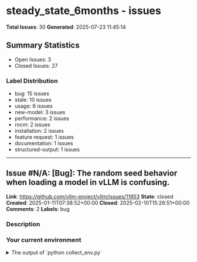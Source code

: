 # steady_state_6months - issues

**Total Issues**: 30
**Generated**: 2025-07-23 11:45:14

## Summary Statistics

- Open Issues: 3
- Closed Issues: 27

### Label Distribution

- bug: 15 issues
- stale: 10 issues
- usage: 6 issues
- new-model: 3 issues
- performance: 2 issues
- rocm: 2 issues
- installation: 2 issues
- feature request: 1 issues
- documentation: 1 issues
- structured-output: 1 issues

---

## Issue #N/A: [Bug]: The random seed behavior when loading a model in vLLM is confusing.

**Link**: https://github.com/vllm-project/vllm/issues/11953
**State**: closed
**Created**: 2025-01-11T07:38:52+00:00
**Closed**: 2025-02-10T15:26:51+00:00
**Comments**: 2
**Labels**: bug

### Description

### Your current environment

<details>
<summary>The output of `python collect_env.py`</summary>

```text
PyTorch version: 2.5.1+cu124
Is debug build: False
CUDA used to build PyTorch: 12.4
ROCM used to build PyTorch: N/A

OS: Ubuntu 22.04.5 LTS (x86_64)
GCC version: (Ubuntu 11.4.0-1ubuntu1~22.04) 11.4.0
Clang version: Could not collect
CMake version: Could not collect
Libc version: glibc-2.35

Python version: 3.11.10 (main, Sep  7 2024, 18:35:41) [GCC 11.4.0] (64-bit runtime)
Python platform: Linux-6.8.0-50-generic-x86_64-with-glibc2.35
Is CUDA available: True
CUDA runtime version: 12.4.131
CUDA_MODULE_LOADING set to: LAZY
GPU models and configuration: GPU 0: NVIDIA GeForce RTX 4070 Ti
Nvidia driver version: 550.142
cuDNN version: Could not collect
HIP runtime version: N/A
MIOpen runtime version: N/A
Is XNNPACK available: True

CPU:
Architecture:                         x86_64
CPU op-mode(s):                       32-bit, 64-bit
Address sizes:            

[... truncated for brevity ...]

---

## Issue #N/A: [Usage]: File Access Error When Using RunAI Model Streamer with S3 in VLLM

**Link**: https://github.com/vllm-project/vllm/issues/12311
**State**: closed
**Created**: 2025-01-22T09:21:16+00:00
**Closed**: 2025-01-24T03:06:08+00:00
**Comments**: 7
**Labels**: usage

### Description

### Your current environment

```text
I am encountering a persistent issue when attempting to serve a model from an S3 bucket using the vllm serve command with the --load-format runai_streamer option. Despite having proper access to the S3 bucket and all required files being present, the process fails with a "File access error." Below are the details of the issue:

Command Used:
vllm serve s3://hip-general/benchmark-model-loading/ --load-format runai_streamer

Error Message:
Exception: Could not send runai_request to libstreamer due to: b'File access error'

Environment Details:
VLLM version: 0.6.6
Python version: 3.12
RunAI Model Streamer version: 0.11.2
S3 Region: us-west-2


Files in S3 Bucket:
config.json
generation_config.json
model-00001-of-00004.safetensors
model-00002-of-00004.safetensors
model-00003-of-00004.safetensors
model-00004-of-00004.safetensors
model.safetensors.index.json
special_tokens_map.json
tokenizer.json
tokenizer_config.json
```


### my deployment file is 
api

[... truncated for brevity ...]

---

## Issue #N/A: [New Model]: Request for supporting microsoft/phi-4  Model

**Link**: https://github.com/vllm-project/vllm/issues/12358
**State**: closed
**Created**: 2025-01-23T14:22:04+00:00
**Closed**: 2025-01-24T03:13:11+00:00
**Comments**: 2
**Labels**: new-model

### Description

### The model to consider.

https://huggingface.co/microsoft/phi-4

### The closest model vllm already supports.

https://github.com/vllm-project/vllm/blob/main/vllm/model_executor/models/phi3.py

### What's your difficulty of supporting the model you want?

Do not much understand the steps to add the model

### Before submitting a new issue...

- [x] Make sure you already searched for relevant issues, and asked the chatbot living at the bottom right corner of the [documentation page](https://docs.vllm.ai/en/latest/), which can answer lots of frequently asked questions.

---

## Issue #N/A: [Question]: vllm是否乐意支持基于其他人工智能框架的模型，如Mindspore，PaddlePaddle

**Link**: https://github.com/vllm-project/vllm/issues/11505
**State**: closed
**Created**: 2024-12-26T08:05:06+00:00
**Closed**: 2024-12-26T08:05:18+00:00
**Comments**: 0
**Labels**: feature request

### Description

### 🚀 The feature, motivation and pitch

你好！目前vllm支持的模型大多是pytorch实现的模型，想问一下vllm是否愿意支持基于其他人工智能框架的模型呢？现在paddlepaddle的一些模型也已经集成到了huggingface上

### Alternatives

_No response_

### Additional context

_No response_

### Before submitting a new issue...

- [X] Make sure you already searched for relevant issues, and asked the chatbot living at the bottom right corner of the [documentation page](https://docs.vllm.ai/en/latest/), which can answer lots of frequently asked questions.

---

## Issue #N/A: [Usage]: how to input messages as multi-message (a batch) instead of just one

**Link**: https://github.com/vllm-project/vllm/issues/12234
**State**: closed
**Created**: 2025-01-21T02:58:50+00:00
**Closed**: 2025-01-21T19:13:41+00:00
**Comments**: 2
**Labels**: usage

### Description

### Your current environment

currently i could input a message and call vllm api.
the message could be like:
messages = [
    {"role": "system", "content": "In the following sentence, please give some suggestions to improve word usage. Please give the results with the JSON format of {“original word”: [“suggestion 1”, “suggestion 2”]}. The 'original word' should include all words that can be improved in the sentence, directly extracted from the sentence itself, and the suggestions should be ranked in order of the degree of improvement, from the most effective to the least."},
    {"role": "user", "content": "In conclusion, the professor pointed out the inconsistencies between the reading and the listening passages and explained why the arguments in the speech are more reliable."},
]

but if i want to input a batch size > 1 messages, like:
messages = [[
    {"role": "system", "content": "In the following sentence, please give some suggestions to improve word usage. Please give the resul

[... truncated for brevity ...]

---

## Issue #N/A: [Performance]: Huge prompts impact other parallel generations

**Link**: https://github.com/vllm-project/vllm/issues/11893
**State**: closed
**Created**: 2025-01-09T11:42:20+00:00
**Closed**: 2025-05-11T02:12:49+00:00
**Comments**: 4
**Labels**: performance, stale

### Description

### Proposal to improve performance

_No response_

### Report of performance regression

_No response_

### Misc discussion on performance

Hello, 
  I am running VLLM OpenAI compatible server in the environment below and it works really well in general. However, I have an issue when a huge prompt comes, the other already running generations from the same VLLM server get extremely slowed down until the generation starts for the huge prompt. 

Can I do anything about this behavior? 

### Your current environment (if you think it is necessary)

PyTorch version: 2.5.1+cu124
Is debug build: False
CUDA used to build PyTorch: 12.4
ROCM used to build PyTorch: N/A

OS: Ubuntu 22.04.3 LTS (x86_64)
GCC version: (Ubuntu 11.4.0-1ubuntu1~22.04) 11.4.0
Clang version: Could not collect
CMake version: Could not collect
Libc version: glibc-2.35

Python version: 3.10.12 (main, Nov 20 2023, 15:14:05) [GCC 11.4.0] (64-bit runtime)
Python platform: Linux-5.10.230-223.885.amzn2.x86_64-x86_64

[... truncated for brevity ...]

---

## Issue #N/A: [Bug]: AMD GPU docker image build No matching distribution found for torch==2.6.0.dev20241113+rocm6.2

**Link**: https://github.com/vllm-project/vllm/issues/12178
**State**: closed
**Created**: 2025-01-17T23:36:10+00:00
**Closed**: 2025-03-12T05:50:14+00:00
**Comments**: 2
**Labels**: bug, rocm

### Description

### Your current environment

Archlinux 13th Gen Intel(R) Core(TM) i9-13900HX environment to build the docker image

### Model Input Dumps

_No response_

### 🐛 Describe the bug

Trying to build the AMD GPU docker image:
```
git checkout v0.6.6.post1
DOCKER_BUILDKIT=1 docker build -f Dockerfile.rocm -t substratusai/vllm-rocm:v0.6.6.post1 .
```

Results in following error:

```
1.147 Looking in indexes: https://pypi.org/simple, https://download.pytorch.org/whl/nightly/rocm6.2
1.717 ERROR: Could not find a version that satisfies the requirement torch==2.6.0.dev20241113+rocm6.2 (from versions: 1.7.1, 1.8.0, 1.8.1, 1.9.0, 1.9.1, 1.10.0, 1.10.1, 1.10.2, 1.11.0, 1.12.0, 1.12.1, 1.13.0, 1.13.1, 2.0.0, 2.0.1, 2.1.0, 2.1.1, 2.1.2, 2.2.0, 2.2.1, 2.2.2, 2.3.0, 2.3.1, 2.4.0, 2.4.1, 2.5.0, 2.5.1, 2.6.0.dev20241119+rocm6.2, 2.6.0.dev20241120+rocm6.2, 2.6.0.dev20241121+rocm6.2, 2.6.0.dev20241122+rocm6.2)
2.135 ERROR: No matching distribution found for torch==2.6.0.dev20241113+rocm6.2
------
Dockerfil

[... truncated for brevity ...]

---

## Issue #N/A: [Installation][build][docker]: rocm Dockerfile pinned to stale python torch nightly wheel builds

**Link**: https://github.com/vllm-project/vllm/issues/12066
**State**: closed
**Created**: 2025-01-15T05:01:48+00:00
**Closed**: 2025-01-17T04:15:05+00:00
**Comments**: 3
**Labels**: installation, rocm

### Description

### How you are installing vllm

https://github.com/vllm-project/vllm/blob/0794e7446efca1fd7b8ea1cde96777897660cdea/Dockerfile.rocm#L48-L58

Python packages for `torch==2.6.0.dev20241113+rocm6.2` and `torchvision==0.20.0.dev20241113+rocm6.2` are no longer available due to them being outside of the build retention window

Wheel Index:
https://download.pytorch.org/whl/nightly/torch/

### Before submitting a new issue...

- [x] Make sure you already searched for relevant issues, and asked the chatbot living at the bottom right corner of the [documentation page](https://docs.vllm.ai/en/latest/), which can answer lots of frequently asked questions.

---

## Issue #N/A: [New Model]: command-r7b

**Link**: https://github.com/vllm-project/vllm/issues/11650
**State**: closed
**Created**: 2024-12-31T07:28:21+00:00
**Closed**: 2025-01-02T06:46:55+00:00
**Comments**: 2
**Labels**: new-model

### Description

### The model to consider.

https://huggingface.co/CohereForAI/c4ai-command-r7b-12-2024

### The closest model vllm already supports.

I don‘t know，but i had installe the newest transformers and newest vllm,and I had to see the history of Cohere2ForCausalLM,but it still error  after i tried again

### What's your difficulty of supporting the model you want?

ValueError: Model architectures ['CohereForCausalLM'] are not supported for now. Supported architectures: ['AquilaModel', 'AquilaForCausalLM', 'BaiChuanForCausalLM', 'BaichuanForCausalLM', 'BloomForCausalLM', 'ChatGLMModel', 'ChatGLMForConditionalGeneration', 'DeciLMForCausalLM', 'DeepseekForCausalLM', 'FalconForCausalLM', 'GemmaForCausalLM', 'GPT2LMHeadModel', 'GPTBigCodeForCausalLM', 'GPTJForCausalLM', 'GPTNeoXForCausalLM', 'InternLMForCausalLM', 'InternLM2ForCausalLM', 'LlamaForCausalLM', 'LLaMAForCausalLM', 'MistralForCausalLM', 'MixtralForCausalLM', 'QuantMixtralForCausalLM', 'MptForCausalLM', 'MPTForCausalLM', 'OLMoForCausalL

[... truncated for brevity ...]

---

## Issue #N/A: [Usage]: meta/lLlama-3.1-8B-Instruct with vllm class very slow in comparision to other models

**Link**: https://github.com/vllm-project/vllm/issues/12047
**State**: closed
**Created**: 2025-01-14T16:16:45+00:00
**Closed**: 2025-01-16T15:30:08+00:00
**Comments**: 1
**Labels**: usage

### Description

### Your current environment

Running 2 Nvidia A30 GPUs. Environment works perfectly fine for non-llama models.



### How would you like to use vllm

I initialize models based on the following snipped:
```
llm = LLM(model=args.llm_identifier)
sampling_params = llm.get_default_sampling_params()
sampling_params.max_tokens = 1024

# Generate texts from the prompts
outputs = llm.generate(prompts, sampling_params)
```

When using this code with [Qwen2.5-7B-Instruct](https://huggingface.co/Qwen/Qwen2.5-7B-Instruct) it is significantly faster than running [Llama-3.1-8B-Instruct](https://huggingface.co/meta-llama/Llama-3.1-8B-Instruct). Also the output for the Llama Model is much longer and does not really refer to the prompt.

These are my prompt templates:
```
template = """
<|system|>: {system_prompt}
<|user|>: {user_prompt}
<|assistant|>:
"""

system_prompt = """
You are a helpful assistant. Your task is to extract information from the given text into a markdown table.
- You MUST only Out

[... truncated for brevity ...]

---

## Issue #N/A: [Bug]: Error while importing vllm since v0.6.6

**Link**: https://github.com/vllm-project/vllm/issues/11683
**State**: closed
**Created**: 2025-01-02T10:58:59+00:00
**Closed**: 2025-01-06T06:46:43+00:00
**Comments**: 18
**Labels**: bug

### Description

### Your current environment

<details>
<summary>The output of `python collect_env.py`</summary>

```text
>>> import vllm
Warning: Your installation of OpenCV appears to be broken: module 'cv2.dnn' has no attribute 'DictValue'.Please follow the instructions at https://github.com/opencv/opencv-python/issues/884 to correct your environment. The import of cv2 has been skipped.
WARNING 01-02 10:53:16 cuda.py:32] You are using a deprecated `pynvml` package. Please install `nvidia-ml-py` instead, and make sure to uninstall `pynvml`. When both of them are installed, `pynvml` will take precedence and cause errors. See https://pypi.org/project/pynvml for more information.
Traceback (most recent call last):
  File "<stdin>", line 1, in <module>
  File "/usr/local/lib/python3.10/dist-packages/vllm/__init__.py", line 3, in <module>
    from vllm.engine.arg_utils import AsyncEngineArgs, EngineArgs
  File "/usr/local/lib/python3.10/dist-packages/vllm/engine/arg_utils.py", line 11, in <m

[... truncated for brevity ...]

---

## Issue #N/A: [Usage]: How can I check which operators are used by vLLM-Llama-2-7b-hf?

**Link**: https://github.com/vllm-project/vllm/issues/12293
**State**: closed
**Created**: 2025-01-22T02:00:53+00:00
**Closed**: 2025-02-03T02:03:01+00:00
**Comments**: 9
**Labels**: usage

### Description

### Your current environment

Collecting environment information...
PyTorch version: 2.5.1+cu124
Is debug build: False
CUDA used to build PyTorch: 12.4
ROCM used to build PyTorch: N/A

OS: Ubuntu 22.04.4 LTS (x86_64)
GCC version: (Ubuntu 11.4.0-1ubuntu1~22.04) 11.4.0
Clang version: Could not collect
CMake version: version 3.26.0
Libc version: glibc-2.35

Python version: 3.10.16 (main, Dec 11 2024, 16:24:50) [GCC 11.2.0] (64-bit runtime)
Python platform: Linux-5.15.0-125-generic-x86_64-with-glibc2.35
Is CUDA available: True
CUDA runtime version: Could not collect
CUDA_MODULE_LOADING set to: LAZY
GPU models and configuration: GPU 0: NVIDIA GeForce RTX 3090
Nvidia driver version: 550.120
cuDNN version: Could not collect
HIP runtime version: N/A
MIOpen runtime version: N/A
Is XNNPACK available: True

CPU:
Architecture:                         x86_64
CPU op-mode(s):                       32-bit, 64-bit
Address sizes:                        46 bits physical, 48 bits virtual
Byte Order:      

[... truncated for brevity ...]

---

## Issue #N/A: [Bug]: Cutlass 2:4 Sparsity + FP8/Int8 Quant RuntimeError: Error Internal

**Link**: https://github.com/vllm-project/vllm/issues/11763
**State**: closed
**Created**: 2025-01-06T08:02:19+00:00
**Closed**: 2025-04-10T02:11:10+00:00
**Comments**: 9
**Labels**: bug, stale

### Description

### Your current environment
```
PyTorch version: 2.5.1+cu124
Is debug build: False
CUDA used to build PyTorch: 12.4
ROCM used to build PyTorch: N/A

OS: Alibaba Group Enterprise Linux Server 7.2 (Paladin) (x86_64)
GCC version: (GCC) 10.2.1 20200825 (Alibaba 10.2.1-3 2.17)
Clang version: Could not collect
CMake version: version 3.26.4
Libc version: glibc-2.32

Python version: 3.10.13 (main, Sep 11 2023, 13:44:35) [GCC 11.2.0] (64-bit runtime)
Python platform: Linux-5.10.134-16.3.al8.x86_64-x86_64-with-glibc2.32
Is CUDA available: True
CUDA runtime version: 12.4.131
CUDA_MODULE_LOADING set to: LAZY
GPU models and configuration: 
GPU 0: NVIDIA H20
GPU 1: NVIDIA H20
GPU 2: NVIDIA H20
GPU 3: NVIDIA H20

Nvidia driver version: 535.183.06
cuDNN version: Could not collect
HIP runtime version: N/A
MIOpen runtime version: N/A
Is XNNPACK available: True

CPU:
Architecture:          x86_64
CPU op-mode(s):        32-bit, 64-bit
Byte Order:            Little Endian

[... truncated for brevity ...]

---

## Issue #N/A: [Bug]: init_mm_limits_per_prompt not been called when using V1 + TensorSplit + Qwen2VL

**Link**: https://github.com/vllm-project/vllm/issues/12245
**State**: closed
**Created**: 2025-01-21T05:50:38+00:00
**Closed**: 2025-01-21T10:09:40+00:00
**Comments**: 1
**Labels**: bug

### Description

### Your current environment

<details>
<summary>The output of `python collect_env.py`</summary>

```text
Collecting environment information...
PyTorch version: 2.5.1+cu124
Is debug build: False
CUDA used to build PyTorch: 12.4
ROCM used to build PyTorch: N/A

OS: Debian GNU/Linux 11 (bullseye) (x86_64)
GCC version: (Debian 10.2.1-6) 10.2.1 20210110
Clang version: Could not collect
CMake version: Could not collect
Libc version: glibc-2.31

Python version: 3.10.16 (main, Jan  5 2025, 05:32:43) [Clang 19.1.6 ] (64-bit runtime)
Python platform: Linux-5.10.135.bsk.6-amd64-x86_64-with-glibc2.31
Is CUDA available: True
CUDA runtime version: Could not collect
CUDA_MODULE_LOADING set to: LAZY
GPU models and configuration:
GPU 0: NVIDIA H20
GPU 1: NVIDIA H20

Nvidia driver version: 535.161.08
cuDNN version: Could not collect
HIP runtime version: N/A
MIOpen runtime version: N/A
Is XNNPACK available: True

CPU:
Architecture:                    x86_64
CPU op-mode(s):                  32-bit, 64-bi

[... truncated for brevity ...]

---

## Issue #N/A: [Doc]: Performance/Optimization Page doesn't mention Pipeline Parallel Size

**Link**: https://github.com/vllm-project/vllm/issues/12012
**State**: closed
**Created**: 2025-01-13T15:36:07+00:00
**Closed**: 2025-03-01T05:43:56+00:00
**Comments**: 0
**Labels**: documentation

### Description

### 📚 The doc issue

In the Page
https://github.com/vllm-project/vllm/blob/main/docs/source/performance/optimization.md

One of the recommended options includes the following:

```
Increase tensor_parallel_size. This approach shards model weights, so each GPU has more memory available for KV cache.
```

This document does not mention increasing `pipeline_parallel_size` which would also result in the model being sharded across more GPUs so their is more memory available for KV cache.

### Suggest a potential alternative/fix

Increase `tensor_parallel_size` or `pipeline_parallel_size` (if using Multi-Node Multi-GPU). This approach shards model weights, so each GPU has more memory available for KV cache.

### Before submitting a new issue...

- [X] Make sure you already searched for relevant issues, and asked the chatbot living at the bottom right corner of the [documentation page](https://docs.vllm.ai/en/latest/), which can answer lots of frequently asked questions.

---

## Issue #N/A: [New Model]: Jinja template for  Llama3.3

**Link**: https://github.com/vllm-project/vllm/issues/11854
**State**: closed
**Created**: 2025-01-08T15:38:53+00:00
**Closed**: 2025-05-10T02:06:44+00:00
**Comments**: 6
**Labels**: new-model, stale

### Description

### The model to consider.

https://huggingface.co/meta-llama/Llama-3.3-70B-Instruct

### The closest model vllm already supports.

vllm already supports Llama3.3 deployment but I am wondering on the chat template for it.

### What's your difficulty of supporting the model you want?

Looking for chat template examples for Llama3.3 and wondering the closest or best recommended from https://github.com/vllm-project/vllm/tree/main/examples ?

### Before submitting a new issue...

- [X] Make sure you already searched for relevant issues, and asked the chatbot living at the bottom right corner of the [documentation page](https://docs.vllm.ai/en/latest/), which can answer lots of frequently asked questions.

---

## Issue #N/A: [Bug]: vLLM LoRA Crash when using Dynamic Loading

**Link**: https://github.com/vllm-project/vllm/issues/11702
**State**: closed
**Created**: 2025-01-03T02:49:49+00:00
**Closed**: 2025-01-10T07:56:37+00:00
**Comments**: 7
**Labels**: bug

### Description

### Your current environment

```
root@mistral-7b-lora-7946cc6459-jqx4h:/vllm-workspace# python3 collect_env.py 
Collecting environment information...
PyTorch version: 2.5.0+cu124
Is debug build: False
CUDA used to build PyTorch: 12.4
ROCM used to build PyTorch: N/A

OS: Ubuntu 22.04.4 LTS (x86_64)
GCC version: (Ubuntu 11.4.0-1ubuntu1~22.04) 11.4.0
Clang version: Could not collect
CMake version: Could not collect
Libc version: glibc-2.35

Python version: 3.12.7 (main, Oct  1 2024, 08:52:12) [GCC 11.4.0] (64-bit runtime)
Python platform: Linux-6.6.41-amd64-x86_64-with-glibc2.35
Is CUDA available: True
CUDA runtime version: Could not collect
CUDA_MODULE_LOADING set to: LAZY
GPU models and configuration: GPU 0: NVIDIA H100 80GB HBM3
Nvidia driver version: 535.86.10
cuDNN version: Could not collect
HIP runtime version: N/A
MIOpen runtime version: N/A
Is XNNPACK available: True

CPU:
Architecture:                         x86_64
CPU op-mode(s):                  

[... truncated for brevity ...]

---

## Issue #N/A: [Bug]: Run Pixtral-Large-Instruct-2411 raised a error Attempted to assign 1 x 2074 = 2074 multimodal tokens to 2040 placeholders

**Link**: https://github.com/vllm-project/vllm/issues/11792
**State**: closed
**Created**: 2025-01-07T05:49:21+00:00
**Closed**: 2025-07-11T02:16:55+00:00
**Comments**: 3
**Labels**: bug, stale

### Description

### Your current environment

<details>
<summary>The output of `python collect_env.py`</summary>

```text
Collecting environment information...
PyTorch version: 2.5.1+cu124
Is debug build: False
CUDA used to build PyTorch: 12.4
ROCM used to build PyTorch: N/A

OS: Ubuntu 20.04.6 LTS (x86_64)
GCC version: (Ubuntu 10.5.0-1ubuntu1~20.04) 10.5.0
Clang version: Could not collect
CMake version: version 3.31.2
Libc version: glibc-2.31

Python version: 3.12.8 (main, Dec  4 2024, 08:54:13) [GCC 9.4.0] (64-bit runtime)
Python platform: Linux-5.14.0-284.11.1.el9_2.x86_64-x86_64-with-glibc2.31
Is CUDA available: True
CUDA runtime version: 12.4.131
CUDA_MODULE_LOADING set to: LAZY
GPU models and configuration: 
GPU 0: NVIDIA A800 80GB PCIe
GPU 1: NVIDIA A800 80GB PCIe
GPU 2: NVIDIA A800 80GB PCIe
GPU 3: NVIDIA A800 80GB PCIe
GPU 4: NVIDIA A800 80GB PCIe
GPU 5: NVIDIA A800 80GB PCIe
GPU 6: NVIDIA A800 80GB PCIe
GPU 7: NVIDIA A800 80GB PCIe

Nvidia driver version: 535

[... truncated for brevity ...]

---

## Issue #N/A: [Bug]: UnicodeDecodeError: 'utf-8' codec can't decode byte 0xf8 in position 0: invalid start byte

**Link**: https://github.com/vllm-project/vllm/issues/12390
**State**: open
**Created**: 2025-01-24T07:08:05+00:00
**Comments**: 3
**Labels**: bug, stale

### Description

### Your current environment

<details>
<summary>The output of `python collect_env.py`</summary>

Collecting environment information...
PyTorch version: 2.4.0+cu121
Is debug build: False
CUDA used to build PyTorch: 12.1
ROCM used to build PyTorch: N/A

OS: Ubuntu 24.04 LTS (x86_64)
GCC version: (Ubuntu 13.3.0-6ubuntu2~24.04) 13.3.0
Clang version: Could not collect
CMake version: Could not collect
Libc version: glibc-2.39

Python version: 3.9.20 (main, Oct  3 2024, 07:27:41)  [GCC 11.2.0] (64-bit runtime)
Python platform: Linux-5.15.153.1-microsoft-standard-WSL2-x86_64-with-glibc2.39
Is CUDA available: True
CUDA runtime version: 12.0.140
CUDA_MODULE_LOADING set to: LAZY
GPU models and configuration: GPU 0: NVIDIA GeForce RTX 2060
Nvidia driver version: 556.12
cuDNN version: Could not collect
HIP runtime version: N/A
MIOpen runtime version: N/A
Is XNNPACK available: True

CPU:
Architecture:                       x86_64
CPU op-mode(s):                     32-bit, 64-bit
Address sizes:    

[... truncated for brevity ...]

---

## Issue #N/A: [Bug]: Phi-3-small-8k cannot be served for vllm >= 0.6.5

**Link**: https://github.com/vllm-project/vllm/issues/12124
**State**: closed
**Created**: 2025-01-16T16:50:23+00:00
**Closed**: 2025-02-06T18:01:45+00:00
**Comments**: 10
**Labels**: bug

### Description

### Your current environment

<details>
<summary>The output of `python collect_env.py`</summary>

```text
PyTorch version: 2.5.1+cu124
Is debug build: False
CUDA used to build PyTorch: 12.4
ROCM used to build PyTorch: N/A

OS: Ubuntu 22.04.5 LTS (x86_64)
GCC version: (Ubuntu 11.4.0-1ubuntu1~22.04) 11.4.0
Clang version: Could not collect
CMake version: version 3.22.1
Libc version: glibc-2.35

Python version: 3.10.12 (main, Nov  6 2024, 20:22:13) [GCC 11.4.0] (64-bit runtime)
Python platform: Linux-6.8.0-1021-aws-x86_64-with-glibc2.35
Is CUDA available: True
CUDA runtime version: 12.4.131
CUDA_MODULE_LOADING set to: LAZY
GPU models and configuration: GPU 0: NVIDIA A10G
Nvidia driver version: 550.127.05
cuDNN version: Could not collect
HIP runtime version: N/A
MIOpen runtime version: N/A
Is XNNPACK available: True

CPU:
Architecture:                         x86_64
CPU op-mode(s):                       32-bit, 64-bit
Address sizes:                        48 bits physical, 48 bits virtual
B

[... truncated for brevity ...]

---

## Issue #N/A: [Usage]: How to run vllm with regression task, just like classify task

**Link**: https://github.com/vllm-project/vllm/issues/12379
**State**: closed
**Created**: 2025-01-24T02:19:51+00:00
**Closed**: 2025-05-25T02:29:11+00:00
**Comments**: 3
**Labels**: usage, stale

### Description

### Your current environment

I have trained qwen2.5 with regression task,  below is inference code : 

from transformers import AutoTokenizer, AutoModelForSequenceClassification
import torch

tokenizer = AutoTokenizer.from_pretrained("qwen3_score_0123", trust_remote_code=True)

model = AutoModelForSequenceClassification.from_pretrained(
    "qwen3_score_0123",
    num_labels=1,
    problem_type="regression",
    trust_remote_code=True
).to(torch.bfloat16)

device = torch.device("cuda:2" if torch.cuda.is_available() else "cpu")
model.to(device)
model.eval()

text = """
hello
"""

inputs = tokenizer(
    text,
    truncation=True,
    padding='max_length',
    max_length=512,
    return_tensors="pt"
)

inputs = {key: value.to(device) for key, value in inputs.items()}

with torch.no_grad():
    outputs = model(**inputs)

predicted_score = outputs.logits.item() 



### How would you like to use vllm

I want to inference the qwen llm regression model with vllm, need help ,thanks


### Befo

[... truncated for brevity ...]

---

## Issue #N/A: [Bug]: MQLLMEgine Error on Apple Silicon M4 Pro

**Link**: https://github.com/vllm-project/vllm/issues/11863
**State**: closed
**Created**: 2025-01-08T19:14:23+00:00
**Closed**: 2025-01-08T22:16:31+00:00
**Comments**: 2
**Labels**: bug

### Description

### Your current environment

<details>
<summary>The output of `python collect_env.py`</summary>

```text
Your output of `python collect_env.py` here
```

</details>


### Model Input Dumps

_No response_

### 🐛 Describe the bug

I receive the following error when calling VLLM which is stop on MacOS on my M4 Pro Mac mini with 64GB RAM. The same error occurs on my M1 Ultra Mac Studio. I have followed the installing steps for macOS correctly, including reinstalling Xcode command line tools. The errors happens instantly when calling the server, and occurs with any model I have tried. 

INFO 01-08 18:58:57 logger-py:37] Received request cmpl-e4776fdb878c4500912374ad23cd2785-0: prompt:
'User: Why is the sky blue?\nAssistant:',
params: SamplingParams (n=1,
presence_penalty=0.0,
frequency_penalty=0.0,
repetition_penalty=1.0,
=-1-
min_p=0.0, seed=None,
=None,
stop=[], stop_token_ids=[], bad_words=[], include_stop_str_in_output=False,
max tokens=100,
guided_decoding=None),

[... truncated for brevity ...]

---

## Issue #N/A: [Bug]: CUDA initialization error with vLLM 0.5.4 and PyTorch 2.4.0+cu121

**Link**: https://github.com/vllm-project/vllm/issues/12189
**State**: closed
**Created**: 2025-01-19T12:06:45+00:00
**Closed**: 2025-06-22T02:15:00+00:00
**Comments**: 4
**Labels**: bug, stale

### Description

### Your current environment
```
PyTorch version: 2.4.0+cu121
Is debug build: False
CUDA used to build PyTorch: 12.1
ROCM used to build PyTorch: N/A

OS: Ubuntu 22.04.2 LTS (x86_64)
GCC version: (Ubuntu 11.3.0-1ubuntu1~22.04) 11.3.0
Clang version: Could not collect
CMake version: version 3.31.4
Libc version: glibc-2.35

Python version: 3.11.11 (main, Dec 11 2024, 16:28:39) [GCC 11.2.0] (64-bit runtime)
Python platform: Linux-5.10.134-008.7.kangaroo.al8.x86_64-x86_64-with-glibc2.35
Is CUDA available: True
CUDA runtime version: 12.1.105
CUDA_MODULE_LOADING set to: LAZY
GPU models and configuration: 
GPU 0: NVIDIA A100-SXM4-80GB
GPU 1: NVIDIA A100-SXM4-80GB
GPU 2: NVIDIA A100-SXM4-80GB
GPU 3: NVIDIA A100-SXM4-80GB
GPU 4: NVIDIA A100-SXM4-80GB
GPU 5: NVIDIA A100-SXM4-80GB
GPU 6: NVIDIA A100-SXM4-80GB
GPU 7: NVIDIA A100-SXM4-80GB

Nvidia driver version: 535.54.03
cuDNN version: Probably one of the following:
/usr/lib/x86_64-linux-gnu/libcudnn.so.8.9.1
/usr/lib/x86_64-linux-gnu/libcudnn_adv_

[... truncated for brevity ...]

---

## Issue #N/A: vllm build failure on IBM ppc64le

**Link**: https://github.com/vllm-project/vllm/issues/11616
**State**: closed
**Created**: 2024-12-30T07:24:08+00:00
**Closed**: 2025-01-08T05:05:39+00:00
**Comments**: 1
**Labels**: installation

### Description

### Your current environment
IBM powerpc64le.
RHEL 9/ubi9
vllm: Built from source main branch.

### How you are installing vllm

```sh
docker build -t vllm:latest -f Dockerfile.ppc64le .
```
Error:
```

51.54     cargo:rerun-if-env-changed=PKG_CONFIG_SYSROOT_DIR
51.54 
51.54 
51.54     Could not find openssl via pkg-config:
51.54 
51.54     pkg-config exited with status code 1
51.54     > PKG_CONFIG_ALLOW_SYSTEM_CFLAGS=1 pkg-config --libs --cflags openssl
51.54 
51.54     The system library `openssl` required by crate `openssl-sys` was not found.
51.54     The file `openssl.pc` needs to be installed and the PKG_CONFIG_PATH environment variable must contain its parent directory.
51.54     The PKG_CONFIG_PATH environment variable is not set.
51.54 
51.54     HINT: if you have installed the library, try setting PKG_CONFIG_PATH to the directory containing `openssl.pc`.
51.55 
51.55 
51.55     cargo:warning=Could not find directory of OpenSSL installation, and th

[... truncated for brevity ...]

---

## Issue #N/A: [Bug]: Close feature gaps when using xgrammar for structured output

**Link**: https://github.com/vllm-project/vllm/issues/12131
**State**: open
**Created**: 2025-01-16T21:10:50+00:00
**Comments**: 2
**Labels**: bug, structured-output

### Description

### 🐛 Describe the bug

As of v0.6.5, we use xgrammar as the default backend for structured output. However, not all ways of expressing output requirements are supported. This issue is for tracking the list of known cases needed to be resolved for making xgrammar the default in all cases.

Fallback cases can be found here: https://github.com/vllm-project/vllm/blob/d06e824006d1ba4b92871347738ce1b89f658499/vllm/model_executor/guided_decoding/__init__.py#L40-L76

- [ ] non-x86 architectures
- [ ] regex 
  - related: https://github.com/mlc-ai/xgrammar/pull/144
  - https://github.com/mlc-ai/xgrammar/issues/175
- [ ] choice \
  - https://github.com/vllm-project/vllm/pull/12632
- [ ] jsonschema support is incomplete
  - https://github.com/mlc-ai/xgrammar/issues/160
- [ ] lark grammars

---

## Issue #N/A: [Usage]: How do I set default temperature for openai compatible server?

**Link**: https://github.com/vllm-project/vllm/issues/11861
**State**: closed
**Created**: 2025-01-08T17:46:11+00:00
**Closed**: 2025-01-15T14:52:36+00:00
**Comments**: 6
**Labels**: usage

### Description

### Your current environment

```text
Collecting environment information...
PyTorch version: 2.5.1+cu124
Is debug build: False
CUDA used to build PyTorch: 12.4
ROCM used to build PyTorch: N/A

OS: Ubuntu 22.04.3 LTS (x86_64)
GCC version: (Ubuntu 11.4.0-1ubuntu1~22.04) 11.4.0
Clang version: Could not collect
CMake version: Could not collect
Libc version: glibc-2.35

Python version: 3.12.8 (main, Dec  4 2024, 08:54:12) [GCC 11.4.0] (64-bit runtime)
Python platform: Linux-5.4.0-177-generic-x86_64-with-glibc2.35
Is CUDA available: True
CUDA runtime version: Could not collect
CUDA_MODULE_LOADING set to: LAZY
GPU models and configuration: GPU 0: NVIDIA GeForce RTX 4090
Nvidia driver version: 535.113.01
cuDNN version: Could not collect
HIP runtime version: N/A
MIOpen runtime version: N/A
Is XNNPACK available: True

CPU:
Architecture:                       x86_64
CPU op-mode(s):                     32-bit, 64-bit
Address sizes:                      43 bits physical,

[... truncated for brevity ...]

---

## Issue #N/A: [Bug]: preemptmode recompute

**Link**: https://github.com/vllm-project/vllm/issues/11805
**State**: closed
**Created**: 2025-01-07T07:51:56+00:00
**Closed**: 2025-05-08T02:10:47+00:00
**Comments**: 2
**Labels**: bug, stale

### Description

### Your current environment

<details>
<summary>The output of `python collect_env.py`</summary>

```text
Collecting environment information...                                                                                                                                                                                   
PyTorch version: 2.5.1+cu124                                                                                                                                                                                            
Is debug build: False                
CUDA used to build PyTorch: 12.4                     
ROCM used to build PyTorch: N/A                      
                                                                                                            
OS: Ubuntu 22.04.4 LTS (x86_64)                                                                             
GCC version: (Ubuntu 11.4.0-1ubuntu1~22.04) 11.4.0                                   

[... truncated for brevity ...]

---

## Issue #N/A: [Bug]: RuntimeError: CUDA error: device-side assert triggered CUDA kernel errors might be asynchronously reported at some other API call, so the stacktrace below might be incorrect.

**Link**: https://github.com/vllm-project/vllm/issues/11931
**State**: closed
**Created**: 2025-01-10T14:00:43+00:00
**Closed**: 2025-01-11T05:29:28+00:00
**Comments**: 6
**Labels**: bug

### Description

### Your current environment

<details>
<summary>The output of `python collect_env.py`</summary>

```text
Collecting environment information...
PyTorch version: 2.5.1+cu124
Is debug build: False
CUDA used to build PyTorch: 12.4
ROCM used to build PyTorch: N/A

OS: Ubuntu 24.04.1 LTS (x86_64)
GCC version: (Ubuntu 13.3.0-6ubuntu2~24.04) 13.3.0
Clang version: Could not collect
CMake version: version 3.31.2
Libc version: glibc-2.39

Python version: 3.10.16 (main, Dec  4 2024, 08:53:38) [GCC 13.2.0] (64-bit runtime)
Python platform: Linux-5.4.0-204-generic-x86_64-with-glibc2.39
Is CUDA available: True
CUDA runtime version: 12.2.91
CUDA_MODULE_LOADING set to: LAZY
GPU models and configuration:
GPU 0: NVIDIA A10
GPU 1: NVIDIA A10
GPU 2: NVIDIA A10
GPU 3: NVIDIA A10

Nvidia driver version: 525.147.05
cuDNN version: Could not collect
HIP runtime version: N/A
MIOpen runtime version: N/A
Is XNNPACK available: True

CPU:
Architecture:                       x86_64

[... truncated for brevity ...]

---

## Issue #N/A: [Bug]: CPU Offloading errors (Worker.__init__() got an unexpected keyword argument 'kv_cache_dtype')

**Link**: https://github.com/vllm-project/vllm/issues/11986
**State**: closed
**Created**: 2025-01-13T05:41:04+00:00
**Closed**: 2025-05-24T02:07:52+00:00
**Comments**: 6
**Labels**: bug, stale

### Description

### Your current environment

<details>
<summary>The output of `python collect_env.py`</summary>

```text
Collecting environment information...
PyTorch version: 2.5.1+cu124
Is debug build: False
CUDA used to build PyTorch: 12.4
ROCM used to build PyTorch: N/A

OS: Ubuntu 22.04.5 LTS (x86_64)
GCC version: (Ubuntu 11.4.0-1ubuntu1~22.04) 11.4.0
Clang version: Could not collect
CMake version: version 3.22.1
Libc version: glibc-2.35

Python version: 3.12.8 | packaged by Anaconda, Inc. | (main, Dec 11 2024, 16:31:09) [GCC 11.2.0] (64-bit runtime)
Python platform: Linux-6.8.0-50-generic-x86_64-with-glibc2.35
Is CUDA available: True
CUDA runtime version: 12.6.85
CUDA_MODULE_LOADING set to: LAZY
GPU models and configuration: GPU 0: NVIDIA GeForce RTX 4090
Nvidia driver version: 550.120
cuDNN version: Could not collect
HIP runtime version: N/A
MIOpen runtime version: N/A
Is XNNPACK available: True

CPU:
Architecture:                         x86_64
CPU op-mode(s):   

[... truncated for brevity ...]

---

## Issue #N/A: [Performance]: V1 vs V0 with multi-steps

**Link**: https://github.com/vllm-project/vllm/issues/11649
**State**: open
**Created**: 2024-12-31T06:45:17+00:00
**Comments**: 2
**Labels**: performance, stale

### Description

### Proposal to improve performance

N/A

### Report of performance regression

For V1:
python -m vllm.entrypoints.openai.api_server --model NousResearch/Meta-Llama-3.1-8B-Instruct --tensor-parallel-size 8 --max-num-seqs 32 --max-model-len 4096 --disable-sliding-window --return-tokens-as-token-ids --port 8080 --enable-prefix-caching --enable-chunked-prefill --disable-log-requests --disable-log-stats

For V0:
python -m vllm.entrypoints.openai.api_server --model NousResearch/Meta-Llama-3.1-8B-Instruct --tensor-parallel-size 8 --max-num-seqs 32 --max-model-len 4096 --num-scheduler-steps 32 --multi-step-stream-outputs --disable-sliding-window --return-tokens-as-token-ids --port 8080 --enable-prefix-caching --enable-chunked-prefill --disable-log-requests --disable-log-stats

run the following script:
time curl -XPOST -s http://127.0.0.1:8080/v1/chat/completions -H 'content-type: application/json' -H 'Authorization: Bearer 1234' -d '{"model": "NousResearch/Meta-Llama-3.1-8B-Inst

[... truncated for brevity ...]

---

